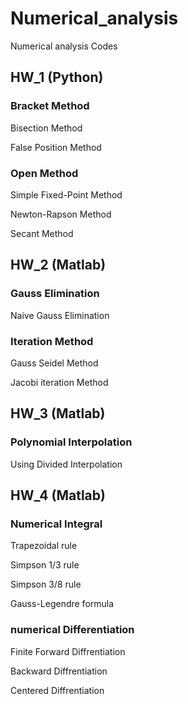 # Numerical_analysis
Numerical analysis Codes
## HW_1 (Python)
### Bracket Method
Bisection Method

False Position Method

### Open Method

Simple Fixed-Point Method

Newton-Rapson Method

Secant Method

## HW_2 (Matlab)

### Gauss Elimination

Naive Gauss Elimination

### Iteration Method

Gauss Seidel Method

Jacobi iteration Method

## HW_3 (Matlab)

### Polynomial Interpolation

Using Divided Interpolation

## HW_4 (Matlab)

### Numerical Integral

Trapezoidal rule

Simpson 1/3 rule

Simpson 3/8 rule

Gauss-Legendre formula

### numerical Differentiation

Finite Forward Diffrentiation

Backward Diffrentiation

Centered Diffrentiation
